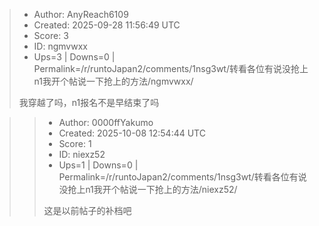 > - Author: AnyReach6109
> - Created: 2025-09-28 11:56:49 UTC
> - Score: 3
> - ID: ngmvwxx
> - Ups=3 | Downs=0 | Permalink=/r/runtoJapan2/comments/1nsg3wt/转看各位有说没抢上n1我开个帖说一下抢上的方法/ngmvwxx/
>
> 我穿越了吗，n1报名不是早结束了吗

>> - Author: 0000ffYakumo
>> - Created: 2025-10-08 12:54:44 UTC
>> - Score: 1
>> - ID: niexz52
>> - Ups=1 | Downs=0 | Permalink=/r/runtoJapan2/comments/1nsg3wt/转看各位有说没抢上n1我开个帖说一下抢上的方法/niexz52/
>>
>> 这是以前帖子的补档吧
